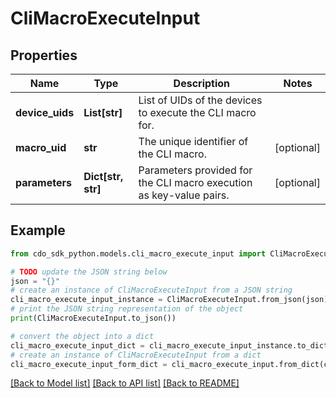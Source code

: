# CliMacroExecuteInput


## Properties

Name | Type | Description | Notes
------------ | ------------- | ------------- | -------------
**device_uids** | **List[str]** | List of UIDs of the devices to execute the CLI macro for. | 
**macro_uid** | **str** | The unique identifier of the CLI macro. | [optional] 
**parameters** | **Dict[str, str]** | Parameters provided for the CLI macro execution as key-value pairs. | [optional] 

## Example

```python
from cdo_sdk_python.models.cli_macro_execute_input import CliMacroExecuteInput

# TODO update the JSON string below
json = "{}"
# create an instance of CliMacroExecuteInput from a JSON string
cli_macro_execute_input_instance = CliMacroExecuteInput.from_json(json)
# print the JSON string representation of the object
print(CliMacroExecuteInput.to_json())

# convert the object into a dict
cli_macro_execute_input_dict = cli_macro_execute_input_instance.to_dict()
# create an instance of CliMacroExecuteInput from a dict
cli_macro_execute_input_form_dict = cli_macro_execute_input.from_dict(cli_macro_execute_input_dict)
```
[[Back to Model list]](../README.md#documentation-for-models) [[Back to API list]](../README.md#documentation-for-api-endpoints) [[Back to README]](../README.md)


